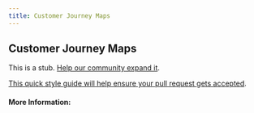 ```yaml
---
title: Customer Journey Maps
---
```


## Customer Journey Maps

This is a stub. [Help our community expand it](https://github.com/freecodecamp/guides/tree/master/src/pages/articles/design/user-experience-research/customer-journey-maps/index.md).

[This quick style guide will help ensure your pull request gets accepted](https://github.com/freeCodeCamp/guides/blob/master/README.md).

<!-- The article goes here, in GitHub-flavored Markdown. Feel free to add YouTube videos, images, and CodePen/JSBin embeds  -->

#### More Information:
<!-- Please add any articles you think might be helpful to read before writing the article -->



